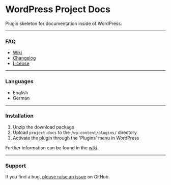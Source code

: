 # WordPress Project Docs

Plugin skeleton for documentation inside of WordPress.

***

### FAQ

* [Wiki](https://github.com/hofmannsven/project-docs/wiki)
* [Changelog](https://github.com/hofmannsven/project-docs/blob/master/changelog.md)
* [License](https://github.com/hofmannsven/project-docs/blob/master/license.md)

***

### Languages

* English
* German

***

### Installation

1. Unzip the download package
2. Upload `project-docs` to the `/wp-content/plugins/` directory
3. Activate the plugin through the 'Plugins' menu in WordPress

Further information can be found in the [wiki](https://github.com/hofmannsven/project-docs/wiki).

***

### Support

If you find a bug, [please raise an issue](https://github.com/hofmannsven/project-docs/issues/new) on GitHub.
